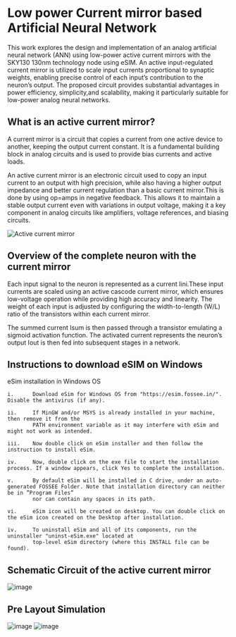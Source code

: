 # Low power Current mirror based Artificial Neural Network

This work explores the design and implementation of an analog artificial neural network (ANN) using low-power active current mirrors with the SKY130 130nm technology node using eSIM. An active input-regulated current mirror is utilized to scale input currents proportional to synaptic weights, enabling precise control of each input’s contribution to the neuron’s output. The proposed circuit provides substantial advantages in power efficiency, simplicity,and scalability, making it particularly suitable for low-power analog neural networks.

## What is an active current mirror?

A current mirror is a circuit that copies a current from one active device to another, keeping the output current constant. It is a fundamental building block in analog circuits and is used to provide bias currents and active loads.

An active current mirror is an electronic circuit used to copy an input current to an output with high precision, while also having a higher output impedance and better current regulation than a basic current mirror.This is done by using op=amps in negative feedback. This allows it to maintain a stable output current even with variations in output voltage, making it a key component in analog circuits like amplifiers, voltage references, and biasing circuits.

![Active current mirror](https://github.com/user-attachments/assets/0f0eba49-3702-4027-9412-407c5150a959)

## Overview of the complete neuron with the current mirror 

Each input signal to the neuron is represented as a current Iini.These input currents are scaled using an active cascode current mirror, which ensures low-voltage operation while providing high accuracy and linearity. The weight of each input is adjusted by configuring the width-to-length (W/L) ratio of the transistors within each current mirror. 

The summed current Isum is then passed through a transistor emulating a sigmoid activation function.
The activated current represents the neuron’s output Iout is then fed into subsequent stages in a network.

## Instructions to download eSIM on Windows
 eSim installation in Windows OS

    i.      Download eSim for Windows OS from "https://esim.fossee.in/". Disable the antivirus (if any).

    ii.     If MinGW and/or MSYS is already installed in your machine, then remove it from the
            PATH environment variable as it may interfere with eSim and might not work as intended.

    iii.    Now double click on eSim installer and then follow the instruction to install eSim.

    iv.     Now, double click on the exe file to start the installation process. If a window appears, click Yes to complete the installation.
    
    v.      By default eSim will be installed in C drive, under an auto-generated FOSSEE Folder. Note that installation directory can neither be in ”Program Files” 
            nor can contain any spaces in its path.
    
    vi.     eSim icon will be created on desktop. You can double click on the eSim icon created on the Desktop after installation.

    iv.     To uninstall eSim and all of its components, run the uninstaller "uninst-eSim.exe" located at 
            top-level eSim directory (where this INSTALL file can be found).

## Schematic Circuit of the active current mirror
![image](https://github.com/user-attachments/assets/099f2807-71e5-40e0-8599-132548dfb163)

## Pre Layout Simulation
![image](https://github.com/user-attachments/assets/d42ddd9c-3dec-4e33-9f56-78103b43f73e)
![image](https://github.com/user-attachments/assets/88999ccf-e574-4c57-be1b-e5cc5156d954)

